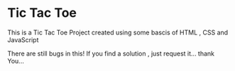 # Tic Tac Toe
This is a Tic Tac Toe Project
created using some bascis of HTML ,
CSS and JavaScript

There are still bugs in this!
If you find a solution , just request it...
thank You...
